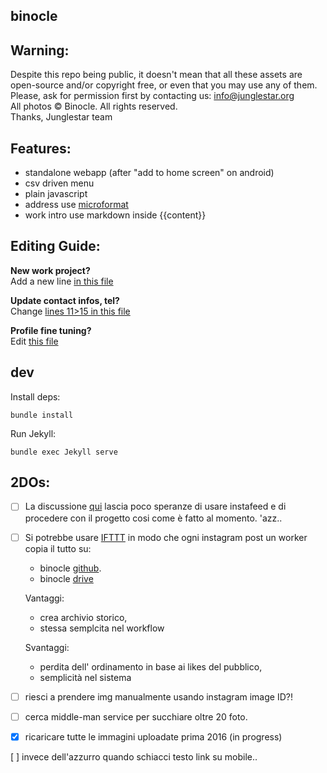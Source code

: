 binocle
---

## Warning:

Despite this repo being public, it doesn't mean that all these assets are open-source and/or copyright free, or even that you may use any of them. Please, ask for permission first by contacting us: info@junglestar.org  
All photos © Binocle. All rights reserved.  
Thanks, Junglestar team  

## Features:
- standalone webapp (after "add to home screen" on android)
- csv driven menu
- plain javascript
- address use [microformat](https://schema.org/Organization)
- work intro use markdown inside {{content}}


## Editing Guide:

**New work project?**  
Add a new line [in this file](https://github.com/toybreaker/binocle/blob/gh-pages/_data/works.csv)

**Update contact infos, tel?**     
Change [lines 11>15 in this file](https://github.com/toybreaker/binocle/blob/gh-pages/_config.yml)

**Profile fine tuning?**    
Edit [this file](https://github.com/toybreaker/binocle/blob/gh-pages/_includes/editables/profile.md)


## dev

Install deps:

    bundle install

Run Jekyll:

    bundle exec Jekyll serve

## 2DOs:

- [ ] La discussione [qui](https://github.com/stevenschobert/instafeed.js/issues/345) lascia poco speranze di usare instafeed e di procedere con il progetto cosi come è fatto al momento. 'azz..

- [ ] Si potrebbe usare [IFTTT](https://ifttt.com/instagram) in modo che ogni instagram post un worker copia il tutto su:

  - binocle [github](https://ifttt.com/github).  
  - binocle [drive](https://ifttt.com/connect/instagram/google_drive)


  Vantaggi:

  + crea archivio storico,  
  + stessa semplcita nel workflow

  Svantaggi:

  - perdita dell' ordinamento in base ai likes del pubblico,  
  - semplicità nel sistema

- [ ] riesci a prendere img manualmente usando instagram image ID?!

- [ ] cerca middle-man service per succhiare oltre 20 foto.

- [x] ricaricare tutte le immagini uploadate prima 2016 (in progress)

[ ] invece dell'azzurro quando schiacci testo link su mobile..
